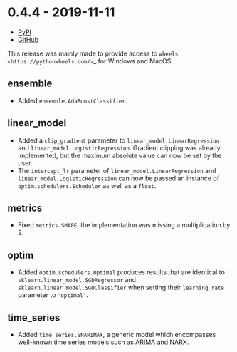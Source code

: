 # 0.4.4 - 2019-11-11

- [PyPI](https://pypi.org/project/river/0.4.4/)
- [GitHub](https://github.com/online-ml/river/releases/tag/0.4.4)

This release was mainly made to provide access to `wheels <https://pythonwheels.com/>`_ for Windows and MacOS.

## ensemble

- Added `ensemble.AdaBoostClassifier`.

## linear_model

- Added a `clip_gradient` parameter to `linear_model.LinearRegression` and `linear_model.LogisticRegression`. Gradient clipping was already implemented, but the maximum absolute value can now be set by the user.
- The `intercept_lr` parameter of `linear_model.LinearRegression` and `linear_model.LogisticRegression` can now be passed an instance of `optim.schedulers.Scheduler` as well as a `float`.

## metrics

- Fixed `metrics.SMAPE`, the implementation was missing a multiplication by 2.

## optim

- Added `optim.schedulers.Optimal` produces results that are identical to `sklearn.linear_model.SGDRegressor` and `sklearn.linear_model.SGDClassifier` when setting their `learning_rate` parameter to `'optimal'`.

## time_series

- Added `time_series.SNARIMAX`, a generic model which encompasses well-known time series models such as ARIMA and NARX.
